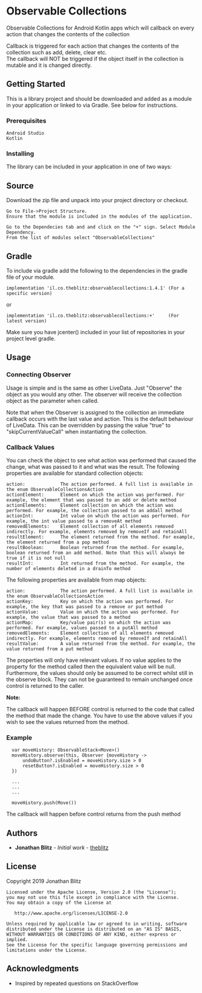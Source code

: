 # Observable Collections
Observable Collections for Android Kotlin apps which will callback on every action that changes the contents of the collection 

Callback is triggered for each action that changes the contents of the collection such as add, delete, clear etc.  
The callback will NOT be triggered if the object itself in the collection is mutable and it is changed directly. 

## Getting Started

This is a library project and should be downloaded and added as a module in your application or linked to via Gradle.
See below for instructions.

### Prerequisites
```
Android Studio
Kotlin
```

### Installing

The library can be included in your application in one of two ways:

## Source
Download the zip file and unpack into your project directory or checkout.
```
Go to File->Project Structure.
Ensure that the module is included in the modules of the application.

Go to the Dependecies tab and and click on the "+" sign. Select Module Dependency.
From the list of modules select "ObservableCollections"
```
## Gradle
To include via gradle add the following to the dependencies in the gradle file of your module.

    implementation 'il.co.theblitz:observablecollections:1.4.1' (For a specific version)
or 

    implementation 'il.co.theblitz:observablecollections:+'     (For latest version) 
    
Make sure you have jcenter() included in your list of repositories in your project level gradle.

## Usage

### Connecting Observer
Usage is simple and is the same as other LiveData.
Just "Observe" the object as you would any other.
The observer will receive the collection object as the parameter when called.

Note that when the Observer is assigned to the collection an immediate callback occurs with the last value and action. 
This is the default behaviour of LiveData.
This can be overridden by passing the value "true" to "skipCurrentValueCall" when instantiating the collection.


### Callback Values

You can check the object to see what action was performed that caused the change, what was passed to it and what was the result.
The following properties are available for standard collection objects:
```
action:             The action performed. A full list is available in the enum ObservableCollectionsAction
actionElement:      Element on which the action was performed. For example, the element that was passed to an add or delete method
actionElements:     Element collection on which the action was performed. For example, the collection passed to an addall method
actionInt:          Int value on which the action was performed. For example, the int value passed to a removeAt method
removedElements:    Element collection of all elements removed indirectly. For example, elements removed by removeIf and retainAll
resultElement:      The element returned from the method. For example, the element returned from a pop method
resultBoolean:      Boolean returned from the method. For example, boolean returned from an add method. Note that this will always be true if it is not null
resultInt:          Int returned from the method. For example, the number of elements deleted in a drainTo method
```

The following properties are available from map objects:
```
action:             The action performed. A full list is available in the enum ObservableCollectionsAction
actionKey:          Key on which the action was performed. For example, the key that was passed to a remove or put method
actionValue:        Value on which the action was performed. For example, the value that was passed to a method
actionMap:          Key/value pair(s) on which the action was performed. For example, values passed to a putAll method
removedElements:    Element collection of all elements removed indirectly. For example, elements removed by removeIf and retainAll
resultValue:        A value returned from the method. For example, the value returned from a put method
```
The properties will only have relevant values. If no value applies to the property for the method called then the equivalent value will be null.
Furthermore, the values should only be assumed to be correct whilst still in the observe block. They can not be guaranteed to remain unchanged once control is returned to the caller.

**Note:**

The callback will happen BEFORE control is returned to the code that called the method that made the change. You have to use the above values if you wish to see the values returned from the method.


### Example

```
  var moveHistory: ObservableStack<Move>()
  moveHistory.observe(this, Observer {moveHistory ->
      undoButton?.isEnabled = moveHistory.size > 0
      resetButton?.isEnabled = moveHistory.size > 0
  })
  
  ...
  ...
  ...
  
  moveHistory.push(Move())
```
The callback will happen before control returns from the push method


## Authors

* **Jonathan Blitz** - *Initial work* - [theblitz](https://github.com/theblitz)


## License
Copyright 2019 Jonathan Blitz
```
Licensed under the Apache License, Version 2.0 (the "License");
you may not use this file except in compliance with the License.
You may obtain a copy of the License at

   http://www.apache.org/licenses/LICENSE-2.0

Unless required by applicable law or agreed to in writing, software
distributed under the License is distributed on an "AS IS" BASIS,
WITHOUT WARRANTIES OR CONDITIONS OF ANY KIND, either express or implied.
See the License for the specific language governing permissions and
limitations under the License.
```

## Acknowledgments

* Inspired by repeated questions on StackOverflow

